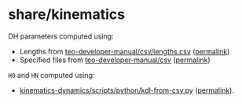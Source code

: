 # share/kinematics

DH parameters computed using:
- Lengths from [teo-developer-manual/csv/lengths.csv](https://github.com/roboticslab-uc3m/teo-developer-manual/blob/master/docs/csv/lengths.csv) ([permalink](https://github.com/roboticslab-uc3m/teo-developer-manual/blob/7d3054436aad296e443361b23a83614c5d14e686/csv/lengths.csv))
- Specified files from [teo-developer-manual/csv](https://github.com/roboticslab-uc3m/teo-developer-manual/tree/master/docs/csv) ([permalink](https://github.com/roboticslab-uc3m/teo-developer-manual/tree/7d3054436aad296e443361b23a83614c5d14e686/csv))

`H0` and `HN` computed using:
- [kinematics-dynamics/scripts/python/kdl-from-csv.py](https://github.com/roboticslab-uc3m/kinematics-dynamics/blob/master/scripts/python/kdl-from-csv.py) ([permalink](https://github.com/roboticslab-uc3m/kinematics-dynamics/blob/b547fb712bfb8bf59c455e1f89d1e42f01c378e9/scripts/python/kdl-from-csv.py)).

